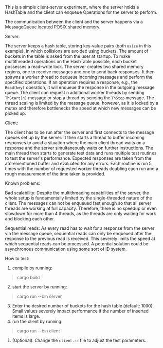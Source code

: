 This is a simple client-server experiment, where the server holds a HashTable and the client can enqueue Operations for the server to perform.

The communication between the client and the server happens via a MessageQueue located POSIX shared memory.

Server:

The server keeps a hash table, storing key-value pairs (both <code>usize</code> in this example), in which collisions are avoided using buckets. The amount of buckets in the table is asked from the user at startup. To make multithreaded operations on the HashTable possible, each bucket possesses a read-write lock. The server creates two shared memory regions, one to receive messages and one to send back responses. It then spawns a worker thread to dequeue incoming messages and perform the specified operations. If an operation requires a response, e.g., the <code>Read(key)</code> operation, it will enqueue the response in the outgoing message queue. The client can request n additional worker threads by sending <code>ThStart(n)</code> message or stop a thread by sending the <code>ThStop</code> message. The thread scaling is limited by the message queue, however, as it is locked by a mutex and therefore bottlenecks the speed at which new messages can be picked up.

Client:

The client has to be run after the server and first connects to the message queues set up by the server. It then starts a thread to buffer incoming responses to avoid a situation where the main client thread waits on a response and the server simultaneously waits on further instructions. The main thread then starts to generate test data and runs multiple test routines to test the server's performance. Expected responses are taken from the aforementioned buffer and evaluated for any errors.
Each routine is run 5 times with the number of requested worker threads doubling each run and a rough measurement of the time taken is provided. 

Known problems:

Bad scalability:
    Despite the multithreading capabilities of the server, the whole setup is fundamentally limited by the single-threaded nature of the client. The messages can not be enqueued fast enough so that all server threads are working at full capacity. Therefore, there is no speedup or even slowdown for more than 4 threads, as the threads are only waiting for work and blocking each other.

Sequential reads: 
    As every read has to wait for a response from the server via the message queue, sequential reads can only be enqueued after the response to the previous read is received. This severely limits the speed at which sequential reads can be processed. 
    A potential solution could be asynchronous communication using some sort of ID system.

How to test: 

1. compile by running: 
> cargo build
2. start the server by running: 
> cargo run --bin server
3. Enter the desired number of buckets for the hash table (default: 1000). Small values severely impact performance if the number of inserted items is large.
2. run the client by running: <console>
> cargo run --bin client </console>
>
1. (Optional): Change the <code>client.rs</code> file to adjust the test parameters.

 
